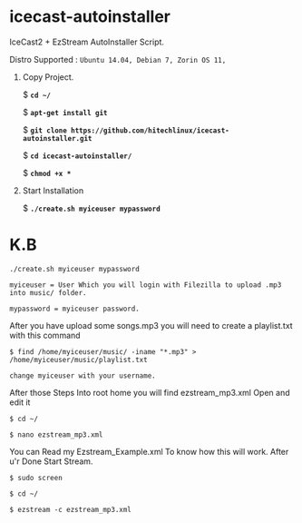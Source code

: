 # icecast-autoinstaller
IceCast2 + EzStream AutoInstaller Script.

Distro Supported : `Ubuntu 14.04, Debian 7, Zorin OS 11,`

1. Copy Project.
    
    $ **`cd ~/`**
  
    $ **`apt-get install git`**
    
    $ **`git clone https://github.com/hitechlinux/icecast-autoinstaller.git`**
    
    $ **`cd icecast-autoinstaller/`**
    
    $ **`chmod +x *`**

2. Start Installation

    $ **`./create.sh myiceuser mypassword`**

# K.B

    ./create.sh myiceuser mypassword
  
    myiceuser = User Which you will login with Filezilla to upload .mp3 into music/ folder.
  
    mypassword = myiceuser password.

After you have upload some songs.mp3 you will need to create a playlist.txt with this command
  
    $ find /home/myiceuser/music/ -iname "*.mp3" > /home/myiceuser/music/playlist.txt
  
    change myiceuser with your username.
  
After those Steps Into root home you will find ezstream_mp3.xml Open and edit it

    $ cd ~/

    $ nano ezstream_mp3.xml

You can Read my Ezstream_Example.xml To know how this will work. After u'r Done Start Stream.

    $ sudo screen
 
    $ cd ~/
 
    $ ezstream -c ezstream_mp3.xml
